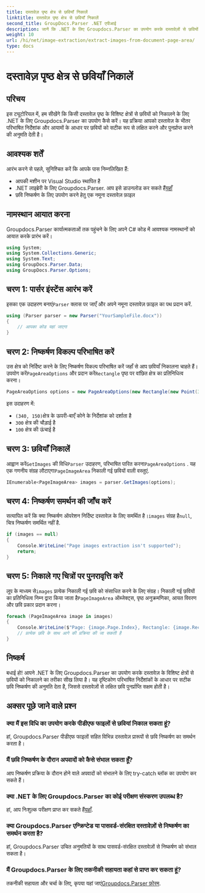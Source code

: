 ```yaml
---
title: दस्तावेज़ पृष्ठ क्षेत्र से छवियाँ निकालें
linktitle: दस्तावेज़ पृष्ठ क्षेत्र से छवियाँ निकालें
second_title: GroupDocs.Parser .NET एपीआई
description: जानें कि .NET के लिए Groupdocs.Parser का उपयोग करके दस्तावेज़ों से छवियों को सटीक रूप से कैसे निकाला जाए। सटीक छवि निष्कर्षण के लिए विशिष्ट क्षेत्रों को लक्षित करना सीखें।
weight: 10
url: /hi/net/image-extraction/extract-images-from-document-page-area/
type: docs
---
```

# दस्तावेज़ पृष्ठ क्षेत्र से छवियाँ निकालें

## परिचय
इस ट्यूटोरियल में, हम सीखेंगे कि किसी दस्तावेज़ पृष्ठ के विशिष्ट क्षेत्रों से छवियों को निकालने के लिए .NET के लिए Groupdocs.Parser का उपयोग कैसे करें। यह प्रक्रिया आपको दस्तावेज़ के भीतर परिभाषित निर्देशांक और आयामों के आधार पर छवियों को सटीक रूप से लक्षित करने और पुनर्प्राप्त करने की अनुमति देती है।
## आवश्यक शर्तें
आरंभ करने से पहले, सुनिश्चित करें कि आपके पास निम्नलिखित हैं:
- आपकी मशीन पर Visual Studio स्थापित है
-  .NET लाइब्रेरी के लिए Groupdocs.Parser. आप इसे डाउनलोड कर सकते हैं[यहाँ](https://releases.groupdocs.com/parser/net/)
- छवि निष्कर्षण के लिए उपयोग करने हेतु एक नमूना दस्तावेज़ फ़ाइल
## नामस्थान आयात करना
Groupdocs.Parser कार्यात्मकताओं तक पहुंचने के लिए अपने C# कोड में आवश्यक नामस्थानों को आयात करके प्रारंभ करें।
```csharp
using System;
using System.Collections.Generic;
using System.Text;
using GroupDocs.Parser.Data;
using GroupDocs.Parser.Options;
```
## चरण 1: पार्सर इंस्टेंस आरंभ करें
 इसका एक उदाहरण बनाएं`Parser` क्लास पर जाएँ और अपने नमूना दस्तावेज़ फ़ाइल का पथ प्रदान करें.
```csharp
using (Parser parser = new Parser("YourSampleFile.docx"))
{
    // आपका कोड यहां जाएगा
}
```
## चरण 2: निष्कर्षण विकल्प परिभाषित करें
 उस क्षेत्र को निर्दिष्ट करने के लिए निष्कर्षण विकल्प परिभाषित करें जहाँ से आप छवियाँ निकालना चाहते हैं। उपयोग करें`PageAreaOptions` और प्रदान करें`Rectangle` पृष्ठ पर वांछित क्षेत्र का प्रतिनिधित्व करना।
```csharp
PageAreaOptions options = new PageAreaOptions(new Rectangle(new Point(340, 150), new Size(300, 100)));
```
इस उदाहरण में:
- `(340, 150)`क्षेत्र के ऊपरी-बाएँ कोने के निर्देशांक को दर्शाता है
- `300` क्षेत्र की चौड़ाई है
- `100` क्षेत्र की ऊंचाई है
## चरण 3: छवियाँ निकालें
 आह्वान करें`GetImages` की विधि`Parser` उदाहरण, परिभाषित पारित करना`PageAreaOptions` . यह एक गणनीय संग्रह लौटाएगा`PageImageArea` निकाली गई छवियों वाली वस्तुएं.
```csharp
IEnumerable<PageImageArea> images = parser.GetImages(options);
```
## चरण 4: निष्कर्षण समर्थन की जाँच करें
 सत्यापित करें कि क्या निष्कर्षण ऑपरेशन निर्दिष्ट दस्तावेज़ के लिए समर्थित है।`images` संग्रह है`null`, चित्र निष्कर्षण समर्थित नहीं है.
```csharp
if (images == null)
{
    Console.WriteLine("Page images extraction isn't supported");
    return;
}
```
## चरण 5: निकाले गए चित्रों पर पुनरावृत्ति करें
 लूप के माध्यम से`images` प्रत्येक निकाली गई छवि को संसाधित करने के लिए संग्रह। निकाली गई छवियों का प्रतिनिधित्व निम्न द्वारा किया जाता है`PageImageArea` ऑब्जेक्ट्स, पृष्ठ अनुक्रमणिका, आयत विवरण और छवि प्रकार प्रदान करना।
```csharp
foreach (PageImageArea image in images)
{
    Console.WriteLine($"Page: {image.Page.Index}, Rectangle: {image.Rectangle}, Type: {image.FileType}");
    // प्रत्येक छवि के साथ आगे की प्रक्रिया की जा सकती है
}
```
## निष्कर्ष
बधाई हो! आपने .NET के लिए Groupdocs.Parser का उपयोग करके दस्तावेज़ के विशिष्ट क्षेत्रों से छवियों को निकालने का तरीका सीख लिया है। यह दृष्टिकोण परिभाषित निर्देशांकों के आधार पर सटीक छवि निष्कर्षण की अनुमति देता है, जिससे दस्तावेज़ों से लक्षित छवि पुनर्प्राप्ति सक्षम होती है।

## अक्सर पूछे जाने वाले प्रश्न
### क्या मैं इस विधि का उपयोग करके पीडीएफ फाइलों से छवियां निकाल सकता हूं?
हां, Groupdocs.Parser पीडीएफ फाइलों सहित विभिन्न दस्तावेज़ प्रारूपों से छवि निष्कर्षण का समर्थन करता है।
### मैं छवि निष्कर्षण के दौरान अपवादों को कैसे संभाल सकता हूँ?
आप निष्कर्षण प्रक्रिया के दौरान होने वाले अपवादों को संभालने के लिए try-catch ब्लॉक का उपयोग कर सकते हैं।
### क्या .NET के लिए Groupdocs.Parser का कोई परीक्षण संस्करण उपलब्ध है?
 हां, आप निःशुल्क परीक्षण प्राप्त कर सकते हैं[यहाँ](https://releases.groupdocs.com/).
### क्या Groupdocs.Parser एन्क्रिप्टेड या पासवर्ड-संरक्षित दस्तावेज़ों से निष्कर्षण का समर्थन करता है?
हां, Groupdocs.Parser उचित अनुमतियों के साथ पासवर्ड-संरक्षित दस्तावेज़ों से निष्कर्षण को संभाल सकता है।
### मैं Groupdocs.Parser के लिए तकनीकी सहायता कहां से प्राप्त कर सकता हूं?
 तकनीकी सहायता और चर्चा के लिए, कृपया यहां जाएं[Groupdocs.Parser फ़ोरम](https://forum.groupdocs.com/c/parser/17).